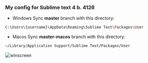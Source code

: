 ### My config for Sublime text 4 b. 4126

- Windows 
Sync **master** branch with this directory:

```sh
C:\Users\{username}\AppData\Roaming\Sublime Text\Packages\User
```

- Macos 
Sync **master-macos** branch with this directory:

```sh
~/Library/Application Support/Sublime Text/Packages/User
```


![winscreen](https://sun9-51.userapi.com/impg/d-8Vs3W7qPV91T1wNak_Odl1RcltiQZ97YR3OA/gnYBYu03frg.jpg?size=1891x1029&quality=96&sign=561d6a1ee8fa43a6660488ca859550fc&type=album)
